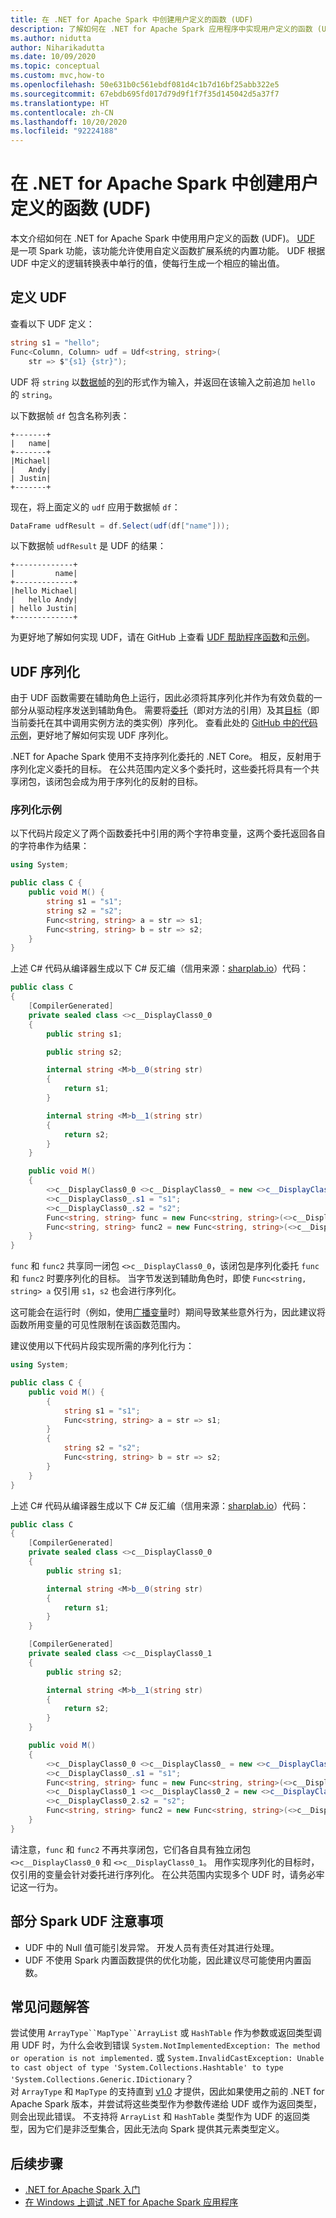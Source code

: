 ```yaml
---
title: 在 .NET for Apache Spark 中创建用户定义的函数 (UDF)
description: 了解如何在 .NET for Apache Spark 应用程序中实现用户定义的函数 (UDF)。
ms.author: nidutta
author: Niharikadutta
ms.date: 10/09/2020
ms.topic: conceptual
ms.custom: mvc,how-to
ms.openlocfilehash: 50e631b0c561ebdf081d4c1b7d16bf25abb322e5
ms.sourcegitcommit: 67ebdb695fd017d79d9f1f7f35d145042d5a37f7
ms.translationtype: HT
ms.contentlocale: zh-CN
ms.lasthandoff: 10/20/2020
ms.locfileid: "92224188"
---
```

# <a name="create-user-defined-functions-udf-in-net-for-apache-spark"></a>在 .NET for Apache Spark 中创建用户定义的函数 (UDF)

本文介绍如何在 .NET for Apache Spark 中使用用户定义的函数 (UDF)。 [UDF](https://spark.apache.org/docs/latest/api/java/org/apache/spark/sql/expressions/UserDefinedFunction.html) 是一项 Spark 功能，该功能允许使用自定义函数扩展系统的内置功能。 UDF 根据 UDF 中定义的逻辑转换表中单行的值，使每行生成一个相应的输出值。

## <a name="define-udfs"></a>定义 UDF

查看以下 UDF 定义：

```csharp
string s1 = "hello";
Func<Column, Column> udf = Udf<string, string>(
    str => $"{s1} {str}");
```

UDF 将 `string` 以[数据帧](https://github.com/dotnet/spark/blob/master/src/csharp/Microsoft.Spark/Sql/DataFrame.cs#L24)的[列](https://github.com/dotnet/spark/blob/master/src/csharp/Microsoft.Spark/Sql/Column.cs#L14)的形式作为输入，并返回在该输入之前追加 `hello` 的 `string`。

以下数据帧 `df` 包含名称列表：

```text
+-------+
|   name|
+-------+
|Michael|
|   Andy|
| Justin|
+-------+
```

现在，将上面定义的 `udf` 应用于数据帧 `df`：

```csharp
DataFrame udfResult = df.Select(udf(df["name"]));
```

以下数据帧 `udfResult` 是 UDF 的结果：

```text
+-------------+
|         name|
+-------------+
|hello Michael|
|   hello Andy|
| hello Justin|
+-------------+
```

为更好地了解如何实现 UDF，请在 GitHub 上查看 [UDF 帮助程序函数](https://github.com/dotnet/spark/blob/master/src/csharp/Microsoft.Spark/Sql/Functions.cs#L3616)和[示例](https://github.com/dotnet/spark/blob/master/src/csharp/Microsoft.Spark.E2ETest/UdfTests/UdfSimpleTypesTests.cs#L49)。

## <a name="udf-serialization"></a>UDF 序列化

由于 UDF 函数需要在辅助角色上运行，因此必须将其序列化并作为有效负载的一部分从驱动程序发送到辅助角色。 需要将[委托](../../csharp/programming-guide/delegates/index.md)（即对方法的引用）及其[目标](xref:System.Delegate.Target%2A)（即当前委托在其中调用实例方法的类实例）序列化。 查看此处的 [GitHub 中的代码示例](https://github.com/dotnet/spark/blob/master/src/csharp/Microsoft.Spark/Utils/CommandSerDe.cs#L149)，更好地了解如何实现 UDF 序列化。

.NET for Apache Spark 使用不支持序列化委托的 .NET Core。 相反，反射用于序列化定义委托的目标。 在公共范围内定义多个委托时，这些委托将具有一个共享闭包，该闭包会成为用于序列化的反射的目标。

### <a name="serialization-example"></a>序列化示例

以下代码片段定义了两个函数委托中引用的两个字符串变量，这两个委托返回各自的字符串作为结果：

```csharp
using System;

public class C {
    public void M() {
        string s1 = "s1";
        string s2 = "s2";
        Func<string, string> a = str => s1;
        Func<string, string> b = str => s2;
    }
}
```

上述 C# 代码从编译器生成以下 C# 反汇编（信用来源：[sharplab.io](https://sharplab.io)）代码：

```csharp
public class C
{
    [CompilerGenerated]
    private sealed class <>c__DisplayClass0_0
    {
        public string s1;

        public string s2;

        internal string <M>b__0(string str)
        {
            return s1;
        }

        internal string <M>b__1(string str)
        {
            return s2;
        }
    }

    public void M()
    {
        <>c__DisplayClass0_0 <>c__DisplayClass0_ = new <>c__DisplayClass0_0();
        <>c__DisplayClass0_.s1 = "s1";
        <>c__DisplayClass0_.s2 = "s2";
        Func<string, string> func = new Func<string, string>(<>c__DisplayClass0_.<M>b__0);
        Func<string, string> func2 = new Func<string, string>(<>c__DisplayClass0_.<M>b__1);
    }
}
```

`func` 和 `func2` 共享同一闭包 `<>c__DisplayClass0_0`，该闭包是序列化委托 `func` 和 `func2` 时要序列化的目标。 当字节发送到辅助角色时，即使 `Func<string, string> a` 仅引用 `s1`，`s2` 也会进行序列化。

这可能会在运行时（例如，使用[广播变量](broadcast-guide.md)时）期间导致某些意外行为，因此建议将函数所用变量的可见性限制在该函数范围内。

建议使用以下代码片段实现所需的序列化行为：

```csharp
using System;

public class C {
    public void M() {
        {
            string s1 = "s1";
            Func<string, string> a = str => s1;
        }
        {
            string s2 = "s2";
            Func<string, string> b = str => s2;
        }
    }
}
```

上述 C# 代码从编译器生成以下 C# 反汇编（信用来源：[sharplab.io](https://sharplab.io)）代码：

```csharp
public class C
{
    [CompilerGenerated]
    private sealed class <>c__DisplayClass0_0
    {
        public string s1;

        internal string <M>b__0(string str)
        {
            return s1;
        }
    }

    [CompilerGenerated]
    private sealed class <>c__DisplayClass0_1
    {
        public string s2;

        internal string <M>b__1(string str)
        {
            return s2;
        }
    }

    public void M()
    {
        <>c__DisplayClass0_0 <>c__DisplayClass0_ = new <>c__DisplayClass0_0();
        <>c__DisplayClass0_.s1 = "s1";
        Func<string, string> func = new Func<string, string>(<>c__DisplayClass0_.<M>b__0);
        <>c__DisplayClass0_1 <>c__DisplayClass0_2 = new <>c__DisplayClass0_1();
        <>c__DisplayClass0_2.s2 = "s2";
        Func<string, string> func2 = new Func<string, string>(<>c__DisplayClass0_2.<M>b__1);
    }
}
```

请注意，`func` 和 `func2` 不再共享闭包，它们各自具有独立闭包 `<>c__DisplayClass0_0` 和 `<>c__DisplayClass0_1`。 用作实现序列化的目标时，仅引用的变量会针对委托进行序列化。 在公共范围内实现多个 UDF 时，请务必牢记这一行为。

## <a name="some-spark-udf-caveats"></a>部分 Spark UDF 注意事项

* UDF 中的 Null 值可能引发异常。 开发人员有责任对其进行处理。
* UDF 不使用 Spark 内置函数提供的优化功能，因此建议尽可能使用内置函数。

## <a name="faqs"></a>常见问题解答

尝试使用 `ArrayType``MapType``ArrayList` 或 `HashTable` 作为参数或返回类型调用 UDF 时，为什么会收到错误 `System.NotImplementedException: The method or operation is not implemented.` 或 `System.InvalidCastException: Unable to cast object of type 'System.Collections.Hashtable' to type 'System.Collections.Generic.IDictionary`？  
对 `ArrayType` 和 `MapType` 的支持直到 [v1.0](https://github.com/dotnet/spark/releases/tag/v1.0.0) 才提供，因此如果使用之前的 .NET for Apache Spark 版本，并尝试将这些类型作为参数传递给 UDF 或作为返回类型，则会出现此错误。
不支持将 `ArrayList` 和 `HashTable` 类型作为 UDF 的返回类型，因为它们是非泛型集合，因此无法向 Spark 提供其元素类型定义。

## <a name="next-steps"></a>后续步骤

* [.NET for Apache Spark 入门](../tutorials/get-started.md)
* [在 Windows 上调试 .NET for Apache Spark 应用程序](debug.md)
